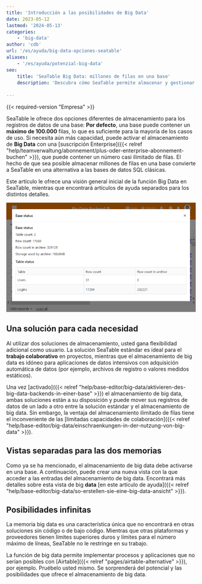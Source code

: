 ```yaml
---
title: 'Introducción a las posibilidades de Big Data'
date: 2023-05-12
lastmod: '2024-05-13'
categories:
    - 'big-data'
author: 'cdb'
url: '/es/ayuda/big-data-opciones-seatable'
aliases:
    - '/es/ayuda/potenzial-big-data'
seo:
    title: 'SeaTable Big Data: millones de filas en una base'
    description: 'Descubra cómo SeaTable permite almacenar y gestionar millones de filas por base gracias a la función de big data.'

---
```


{{< required-version "Empresa" >}}

SeaTable le ofrece dos opciones diferentes de almacenamiento para los registros de datos de una base: **Por defecto**, una base puede contener un **máximo de 100.000** filas, lo que es suficiente para la mayoría de los casos de uso. Si necesita aún más capacidad, puede activar el almacenamiento de **Big Data** con una [suscripción Enterprise]({{< relref "help/teamverwaltung/abonnement/plus-oder-enterprise-abonnement-buchen" >}}), que puede contener un número casi ilimitado de filas. El hecho de que sea posible almacenar millones de filas en una base convierte a SeaTable en una alternativa a las bases de datos SQL clásicas.

Este artículo le ofrece una visión general inicial de la función Big Data en SeaTable, mientras que encontrará artículos de ayuda separados para los distintos detalles.

![Big data backend en acción](images/SeaTable-3.1-Base-Stats-with-Big-Data.png)

## Una solución para cada necesidad

Al utilizar dos soluciones de almacenamiento, usted gana flexibilidad adicional como usuario. La solución SeaTable estándar es ideal para el **trabajo colaborativo** en proyectos, mientras que el almacenamiento de big data es idóneo para aplicaciones de datos intensivos con adquisición automática de datos (por ejemplo, archivos de registro o valores medidos estáticos).

Una vez [activado]({{< relref "help/base-editor/big-data/aktivieren-des-big-data-backends-in-einer-base" >}}) el almacenamiento de big data, ambas soluciones están a su disposición y puede mover sus registros de datos de un lado a otro entre la solución estándar y el almacenamiento de big data. Sin embargo, la ventaja del almacenamiento ilimitado de filas tiene el inconveniente de las [limitadas capacidades de colaboración]({{< relref "help/base-editor/big-data/einschraenkungen-in-der-nutzung-von-big-data" >}}).

## Vistas separadas para las dos memorias

Como ya se ha mencionado, el almacenamiento de big data debe activarse en una base. A continuación, puede crear una nueva vista con la que acceder a las entradas del almacenamiento de big data. Encontrará más detalles sobre esta vista de big **data** [en este artículo de ayuda]({{< relref "help/base-editor/big-data/so-erstellen-sie-eine-big-data-ansicht" >}}).

## Posibilidades infinitas

La memoria big data es una característica única que no encontrará en otras soluciones sin código o de bajo código. Mientras que otras plataformas y proveedores tienen límites superiores duros y límites para el número máximo de líneas, SeaTable no le restringe en su trabajo.

La función de big data permite implementar procesos y aplicaciones que no serían posibles con [Airtable]({{< relref "pages/airtable-alternative" >}}), por ejemplo. Pruébelo usted mismo. Se sorprenderá del potencial y las posibilidades que ofrece el almacenamiento de big data.
